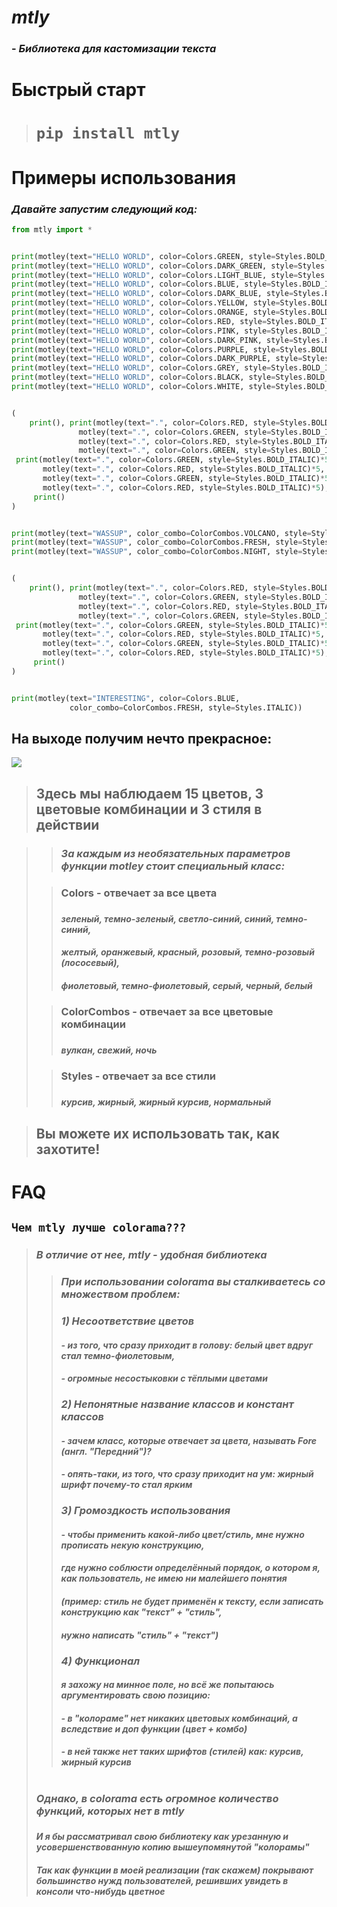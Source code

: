 # ***mtly***
### - *Библиотека для кастомизации текста*
#
##
# **Быстрый старт**
> # ```pip install mtly```
#
##
# **Примеры использования**
### *Давайте запустим следующий код:*
```python
from mtly import *


print(motley(text="HELLO WORLD", color=Colors.GREEN, style=Styles.BOLD_ITALIC))
print(motley(text="HELLO WORLD", color=Colors.DARK_GREEN, style=Styles.BOLD_ITALIC))
print(motley(text="HELLO WORLD", color=Colors.LIGHT_BLUE, style=Styles.BOLD_ITALIC))
print(motley(text="HELLO WORLD", color=Colors.BLUE, style=Styles.BOLD_ITALIC))
print(motley(text="HELLO WORLD", color=Colors.DARK_BLUE, style=Styles.BOLD_ITALIC))
print(motley(text="HELLO WORLD", color=Colors.YELLOW, style=Styles.BOLD_ITALIC))
print(motley(text="HELLO WORLD", color=Colors.ORANGE, style=Styles.BOLD_ITALIC))
print(motley(text="HELLO WORLD", color=Colors.RED, style=Styles.BOLD_ITALIC))
print(motley(text="HELLO WORLD", color=Colors.PINK, style=Styles.BOLD_ITALIC))
print(motley(text="HELLO WORLD", color=Colors.DARK_PINK, style=Styles.BOLD_ITALIC))
print(motley(text="HELLO WORLD", color=Colors.PURPLE, style=Styles.BOLD_ITALIC))
print(motley(text="HELLO WORLD", color=Colors.DARK_PURPLE, style=Styles.BOLD_ITALIC))
print(motley(text="HELLO WORLD", color=Colors.GREY, style=Styles.BOLD_ITALIC))
print(motley(text="HELLO WORLD", color=Colors.BLACK, style=Styles.BOLD_ITALIC))
print(motley(text="HELLO WORLD", color=Colors.WHITE, style=Styles.BOLD_ITALIC))


(
    print(), print(motley(text=".", color=Colors.RED, style=Styles.BOLD_ITALIC)*5,
               motley(text=".", color=Colors.GREEN, style=Styles.BOLD_ITALIC)*5,
               motley(text=".", color=Colors.RED, style=Styles.BOLD_ITALIC)*5,
               motley(text=".", color=Colors.GREEN, style=Styles.BOLD_ITALIC)*5),
 print(motley(text=".", color=Colors.GREEN, style=Styles.BOLD_ITALIC)*5,
       motley(text=".", color=Colors.RED, style=Styles.BOLD_ITALIC)*5,
       motley(text=".", color=Colors.GREEN, style=Styles.BOLD_ITALIC)*5,
       motley(text=".", color=Colors.RED, style=Styles.BOLD_ITALIC)*5),
     print()
)


print(motley(text="WASSUP", color_combo=ColorCombos.VOLCANO, style=Styles.BOLD))
print(motley(text="WASSUP", color_combo=ColorCombos.FRESH, style=Styles.BOLD))
print(motley(text="WASSUP", color_combo=ColorCombos.NIGHT, style=Styles.BOLD))


(
    print(), print(motley(text=".", color=Colors.RED, style=Styles.BOLD_ITALIC)*5,
               motley(text=".", color=Colors.GREEN, style=Styles.BOLD_ITALIC)*5,
               motley(text=".", color=Colors.RED, style=Styles.BOLD_ITALIC)*5,
               motley(text=".", color=Colors.GREEN, style=Styles.BOLD_ITALIC)*5),
 print(motley(text=".", color=Colors.GREEN, style=Styles.BOLD_ITALIC)*5,
       motley(text=".", color=Colors.RED, style=Styles.BOLD_ITALIC)*5,
       motley(text=".", color=Colors.GREEN, style=Styles.BOLD_ITALIC)*5,
       motley(text=".", color=Colors.RED, style=Styles.BOLD_ITALIC)*5),
     print()
)


print(motley(text="INTERESTING", color=Colors.BLUE,
             color_combo=ColorCombos.FRESH, style=Styles.ITALIC))
```
## **На выходе получим нечто прекрасное:**
![](https://iimg.su/s/19/3Nt0cxXPnWPmv6A7ewnYsV7g5VW7PRIbBjZ6xOuy.png)
> ## **Здесь мы наблюдаем 15 цветов, 3 цветовые комбинации и 3 стиля в действии**
####
> > ### *За каждым из необязательных параметров функции motley стоит специальный класс:*
> ###
> > ### **Colors - отвечает за все цвета**
> > ###
> > #### *зеленый, темно-зеленый, светло-синий, синий, темно-синий,* 
> > #### *желтый, оранжевый, красный, розовый, темно-розовый (лососевый),*
> > #### *фиолетовый, темно-фиолетовый, серый, черный, белый*
> ### 
> > ### **ColorCombos - отвечает за все цветовые комбинации**
> > #####
> > #### *вулкан, свежий, ночь*
> ### 
> > ### **Styles - отвечает за все стили**
> > ##### 
> > #### *курсив, жирный, жирный курсив, нормальный*
#### 
> ## **Вы можете их использовать так, как захотите!**
# 
## 
# **FAQ**
## `Чем mtly лучше colorama???`
> ### *В отличие от нее, mtly - удобная библиотека*
> > ### *При использовании colorama вы сталкиваетесь со множеством проблем:*
> > ###
> > ### *1) Несоответствие цветов*
> > #### *- из того, что сразу приходит в голову: белый цвет вдруг стал темно-фиолетовым,*
> > #### *- огромные несостыковки с тёплыми цветами*
> > ###
> > ### *2) Непонятные название классов и констант классов*
> > #### *- зачем класс, которые отвечает за цвета, называть Fore (англ. "Передний")?*
> > #### *- опять-таки, из того, что сразу приходит на ум: жирный шрифт почему-то стал ярким*
> > ### 
> > ### *3) Громоздкость использования*
> > #### *- чтобы применить какой-либо цвет/стиль, мне нужно прописать некую конструкцию,*
> > #### *где нужно соблюсти определённый порядок, о котором я, как пользователь, не имею ни малейшего понятия*
> > #### *(пример: стиль не будет применён к тексту, если записать конструкцию как "текст" + "стиль",*
> > #### *нужно написать "стиль" + "текст")*
> > ###
> > ### *4) Функционал*
> > #### *я захожу на минное поле, но всё же попытаюсь аргументировать свою позицию:*
> > #### *- в "колораме" нет никаких цветовых комбинаций, а вследствие и доп функции (цвет + комбо)*
> > #### *- в ней также нет таких шрифтов (стилей) как: курсив, жирный курсив*
> #
> ### *Однако, в colorama есть огромное количество функций, которых нет в mtly*
> ###
> #### *И я бы рассматривал свою библиотеку как урезанную и усовершенствованную копию вышеупомянутой "колорамы"*
> #### *Так как функции в моей реализации (так скажем) покрывают большинство нужд пользователей, решивших увидеть в консоли что-нибудь цветное*
